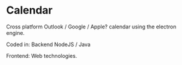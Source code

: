 # Calendar
Cross platform Outlook / Google / Apple? calendar using the electron engine.

Coded in:
Backend
NodeJS / Java 

Frontend:
Web technologies.
